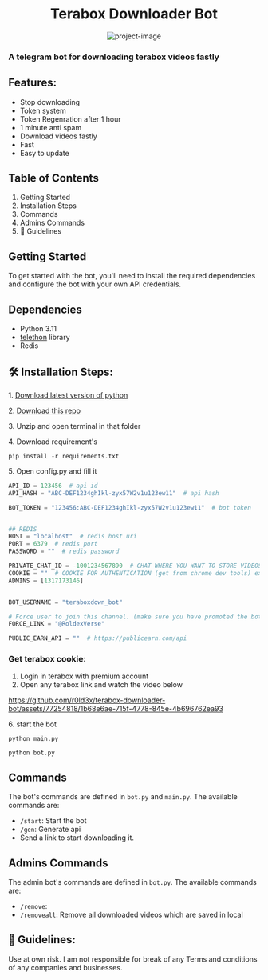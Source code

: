 <h1 align="center" id="title">Terabox Downloader Bot</h1>

<p align="center"><img src="https://socialify.git.ci/r0ld3x/terabox-downloader-bot/image?description=1&descriptionEditable=A%20high%20level%20telegram%20bot%20written%20in%20Python%20for%20downloading%20files%20from%20Terabox%20using%20the%20Terabox%20API%20&font=Jost&forks=1&issues=1&language=1&name=1&owner=1&pattern=Overlapping%20Hexagons&pulls=1&stargazers=1&theme=Auto" alt="project-image"></p>

### A telegram bot for downloading terabox videos fastly

## Features:

- Stop downloading
- Token system
- Token Regenration after 1 hour
- 1 minute anti spam
- Download videos fastly
- Fast
- Easy to update

## **Table of Contents**

1.  Getting Started
2.  Installation Steps
3.  Commands
4.  Admins Commands
5.  🍰 Guidelines

## **Getting Started**

To get started with the bot, you'll need to install the required dependencies and configure the bot with your own API credentials.

## Dependencies

- Python 3.11
- <a href="https://github.com/LonamiWebs/Telethon">telethon</a> library
- Redis

## 🛠️ Installation Steps:

<p>1. <a href="https://www.python.org/downloads/">Download latest version of python</a></p>
<p>2. <a href="https://github.com/r0ld3x/terabox-downloader-bot/archive/refs/heads/main.zip">Download this repo</a></p>

<p>3. Unzip and open terminal in that folder</p>

<p>4. Download requirement's</p>

```
pip install -r requirements.txt
```

<p>5. Open config.py and fill it</p>

```python
API_ID = 123456  # api id
API_HASH = "ABC-DEF1234ghIkl-zyx57W2v1u123ew11"  # api hash

BOT_TOKEN = "123456:ABC-DEF1234ghIkl-zyx57W2v1u123ew11"  # bot token


## REDIS
HOST = "localhost"  # redis host uri
PORT = 6379  # redis port
PASSWORD = ""  # redis password

PRIVATE_CHAT_ID = -1001234567890  # CHAT WHERE YOU WANT TO STORE VIDEOS
COOKIE = ""  # COOKIE FOR AUTHENTICATION (get from chrome dev tools) ex: "PANWEB=1; csrfToken=;
ADMINS = [1317173146]


BOT_USERNAME = "teraboxdown_bot"

# Force user to join this channel. (make sure you have promoted the bot on this chat.)
FORCE_LINK = "@RoldexVerse"

PUBLIC_EARN_API = ""  # https://publicearn.com/api


```

### Get terabox cookie:

1. Login in terabox with premium account
2. Open any terabox link and watch the video below

https://github.com/r0ld3x/terabox-downloader-bot/assets/77254818/1b68e6ae-715f-4778-845e-4b696762ea93

<p>6. start the bot</p>

```
python main.py
```

```
python bot.py
```
## **Commands**

The bot's commands are defined in `bot.py` and `main.py`. The available commands are:

- `/start`: Start the bot
- `/gen`: Generate api
- Send a link to start downloading it.

## **Admins Commands**

The admin bot's commands are defined in `bot.py`. The available commands are:

- `/remove`:
- `/removeall`: Remove all downloaded videos which are saved in local

## 🍰 Guidelines:

Use at own risk. I am not responsible for break of any Terms and conditions of any companies and businesses.
